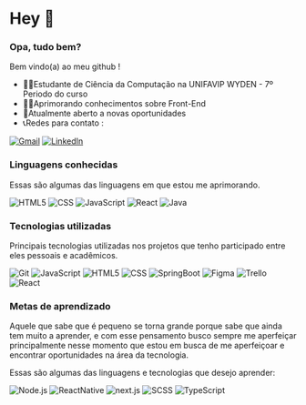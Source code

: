 # Hey 👋


### Opa, tudo bem?

Bem vindo(a) ao meu github !

 - 👨‍🎓Estudante de Ciência da Computação na UNIFAVIP WYDEN -  7º Periodo do curso
 - 👨‍💻Aprimorando conhecimentos sobre Front-End 
 - 🔎Atualmente aberto a novas oportunidades
 - 📞Redes para contato :  

[![Gmail](https://img.shields.io/badge/-GMAIL-D14836?style=for-the-badge&logo=gmail&logoColor=white)](mailto:thiagonunes026@gmail.com)
[![LinkedIn](https://img.shields.io/badge/-LINKEDIN-0077B5?style=for-the-badge&logo=linkedin&logoColor=white)](https://www.linkedin.com/in/thiago-gouv%C3%AAa-aa3bb915a/)

### Linguagens conhecidas

Essas são algumas das linguagens em que estou me aprimorando.

![HTML5](https://img.shields.io/badge/-HTML5-222222?style=flat&logo=html5)
![CSS](https://img.shields.io/badge/-CSS-222222?style=flat&logo=css3&logoColor=blue)
![JavaScript](https://img.shields.io/badge/-JavaScript-222222?style=flat&logo=javascript)
![React](https://img.shields.io/badge/-React-222222?style=flat&logo=React&logoColor=61DAFB)
![Java](https://img.shields.io/badge/-Java-222222?style=flat&logo=java&logoColor=white)


### Tecnologias utilizadas

Principais tecnologias utilizadas nos projetos que tenho participado entre eles pessoais e acadêmicos.

![Git](https://img.shields.io/badge/-Git-222222?style=flat&logo=git&logoColor=F05032)
![JavaScript](https://img.shields.io/badge/-JavaScript-222222?style=flat&logo=javascript)
![HTML5](https://img.shields.io/badge/-HTML5-222222?style=flat&logo=html5)
![CSS](https://img.shields.io/badge/-CSS-222222?style=flat&logo=css3&logoColor=blue)
![SpringBoot](https://img.shields.io/badge/-SpringBoot-222222?style=flat&logo=spring&logoColor=green)
![Figma](https://img.shields.io/badge/-Figma-222222?style=flat&logo=figma&logoColor=violet)
![Trello](https://img.shields.io/badge/-Trello-222222?style=flat&logo=trello&logoColor=blue)
![React](https://img.shields.io/badge/-React-222222?style=flat&logo=React&logoColor=61DAFB)

### Metas de aprendizado

Aquele que sabe que é pequeno se torna grande porque sabe que ainda tem muito a aprender, e  com esse pensamento busco sempre me aperfeiçar principalmente nesse momento que estou em busca de me aperfeiçoar e encontrar oportunidades na área da tecnologia.

Essas são algumas das linguagens e tecnologias que desejo aprender:

![Node.js](https://img.shields.io/badge/-Node.js-222222?style=flat&logo=node.js&logoColor=339933)
![ReactNative](https://img.shields.io/badge/-ReactNative-222222?style=flat&logo=React&logoColor=61DAFB)
![next.js](https://img.shields.io/badge/nextjs-%23000000.svg?&style=for-the-badge&logo=next.js&logoColor=white")
![SCSS](https://img.shields.io/badge/SASS-hotpink.svg?&style=for-the-badge&logo=SASS&logoColor=white")
![TypeScript](https://img.shields.io/badge/typescript-%23007ACC.svg?&style=for-the-badge&logo=typescript&logoColor=white")

